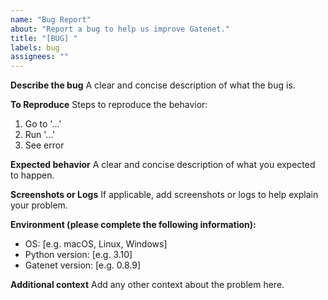 ```yaml
---
name: "Bug Report"
about: "Report a bug to help us improve Gatenet."
title: "[BUG] "
labels: bug
assignees: ""
---
```


**Describe the bug**
A clear and concise description of what the bug is.

**To Reproduce**
Steps to reproduce the behavior:

1. Go to '...'
2. Run '...'
3. See error

**Expected behavior**
A clear and concise description of what you expected to happen.

**Screenshots or Logs**
If applicable, add screenshots or logs to help explain your problem.

**Environment (please complete the following information):**

- OS: [e.g. macOS, Linux, Windows]
- Python version: [e.g. 3.10]
- Gatenet version: [e.g. 0.8.9]

**Additional context**
Add any other context about the problem here.
